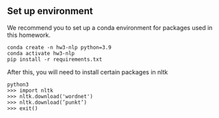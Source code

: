 ## Set up environment
We recommend you to set up a conda environment for packages used in this homework.
```
conda create -n hw3-nlp python=3.9
conda activate hw3-nlp
pip install -r requirements.txt
```

After this, you will need to install certain packages in nltk
```
python3
>>> import nltk
>>> nltk.download('wordnet')
>>> nltk.download(’punkt’)
>>> exit()
```

